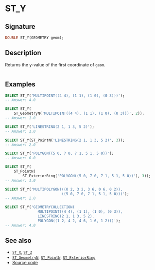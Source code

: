 # ST_Y

## Signature

```sql
DOUBLE ST_Y(GEOMETRY geom);
```

## Description

Returns the y-value of the first coordinate of `geom`.

```{include} sfs-1-2-1.md
```

## Examples

```sql
SELECT ST_Y('MULTIPOINT((4 4), (1 1), (1 0), (0 3)))');
-- Answer: 4.0
```

```sql
SELECT ST_Y(
    ST_GeometryN('MULTIPOINT((4 4), (1 1), (1 0), (0 3)))', 2));
-- Answer: 1.0
```

```sql
SELECT ST_Y('LINESTRING(2 1, 1 3, 5 2)');
-- Answer: 1.0

SELECT ST_Y(ST_PointN('LINESTRING(2 1, 1 3, 5 2)', 3));
-- Answer: 2.0
```

```sql
SELECT ST_Y('POLYGON((5 0, 7 0, 7 1, 5 1, 5 0))');
-- Answer: 0.0
```

```sql
SELECT ST_Y(
    ST_PointN(
        ST_ExteriorRing('POLYGON((5 0, 7 0, 7 1, 5 1, 5 0))'), 3));
-- Answer: 1.0
```

```sql
SELECT ST_Y('MULTIPOLYGON(((0 2, 3 2, 3 6, 0 6, 0 2)),
                          ((5 0, 7 0, 7 1, 5 1, 5 0)))');
-- Answer: 2.0
```

```sql
SELECT ST_Y('GEOMETRYCOLLECTION(
               MULTIPOINT((4 4), (1 1), (1 0), (0 3)),
               LINESTRING(2 1, 1 3, 5 2),
               POLYGON((1 2, 4 2, 4 6, 1 6, 1 2)))');
-- Answer: 4.0
```

## See also

* [`ST_X`](../ST_X), [`ST_Z`](../ST_Z)
* [`ST_GeometryN`](../ST_GeometryN), [`ST_PointN`](../ST_PointN), [`ST_ExteriorRing`](../ST_ExteriorRing)
* <a href="https://github.com/orbisgis/h2gis/blob/master/h2gis-functions/src/main/java/org/h2gis/functions/spatial/properties/ST_Y.java" target="_blank">Source code</a>

